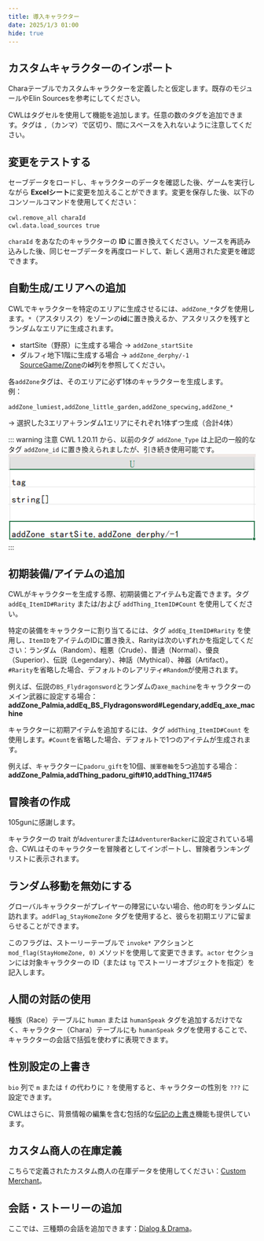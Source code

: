 ```yaml
---
title: 導入キャラクター
date: 2025/1/3 01:00
hide: true
---
```


## カスタムキャラクターのインポート

<LinkCard t="トウミィの MOD 作成講座" u="https://note.com/seacolor/n/n4118acf824fa?sub_rt=share_pw" i="https://cdn.discordapp.com/avatars/414045627400454144/b5f7f32a00b8653bd28ac58f9b85a2b8.webp" />

Charaテーブルでカスタムキャラクターを定義したと仮定します。既存のモジュールやElin Sourcesを参考にしてください。
<LinkCard t="SourceChara" u="https://elin-modding-resources.github.io/Elin.Docs/articles/10_Source%20Sheets/puddles_chara_note" />

CWLはタグセルを使用して機能を追加します。任意の数のタグを追加できます。タグは `,`（カンマ）で区切り、間にスペースを入れないように注意してください。

## 変更をテストする

セーブデータをロードし、キャラクターのデータを確認した後、ゲームを実行しながら **Excelシート**に変更を加えることができます。変更を保存した後、以下のコンソールコマンドを使用してください：

```
cwl.remove_all charaId
cwl.data.load_sources true
```

`charaId` をあなたのキャラクターの **ID** に置き換えてください。ソースを再読み込みした後、同じセーブデータを再度ロードして、新しく適用された変更を確認できます。

## 自動生成/エリアへの追加

CWLでキャラクターを特定のエリアに生成させるには、`addZone_*`タグを使用します。`*`（アスタリスク）をゾーンの**id**に置き換えるか、アスタリスクを残すとランダムなエリアに生成されます。
 
- startSite（野原）に生成する場合 → `addZone_startSite`  
- ダルフィ地下1階に生成する場合 → `addZone_derphy/-1`  
[SourceGame/Zone](https://docs.google.com/spreadsheets/d/16-LkHtVqjuN9U0rripjBn-nYwyqqSGg_/edit?gid=1819250752#gid=1819250752)の**id**列を参照してください。

各`addZone`タグは、そのエリアに必ず1体のキャラクターを生成します。  
例：  
```
addZone_lumiest,addZone_little_garden,addZone_specwing,addZone_*
```

→ 選択した3エリア＋ランダム1エリアにそれぞれ1体ずつ生成（合計4体）

::: warning 注意
CWL 1.20.11 から、以前のタグ `addZone_Type` は上記の一般的なタグ `addZone_id` に置き換えられましたが、引き続き使用可能です。
![img](./assets/spawn_chara.png)
:::

## 初期装備/アイテムの追加

CWLがキャラクターを生成する際、初期装備とアイテムも定義できます。タグ `addEq_ItemID#Rarity` または/および `addThing_ItemID#Count` を使用してください。

特定の装備をキャラクターに割り当てるには、タグ `addEq_ItemID#Rarity` を使用し、`ItemID`をアイテムのIDに置き換え、Rarityは次のいずれかを指定してください：ランダム（Random）、粗悪（Crude）、普通（Normal）、優良（Superior）、伝説（Legendary）、神話（Mythical）、神器（Artifact）。`#Rarity`を省略した場合、デフォルトのレアリティ`#Random`が使用されます。

例えば、伝説の`BS_Flydragonsword`とランダムの`axe_machine`をキャラクターのメイン武器に設定する場合：
**addZone_Palmia,addEq_BS_Flydragonsword#Legendary,addEq_axe_machine**

キャラクターに初期アイテムを追加するには、タグ `addThing_ItemID#Count` を使用します。`#Count`を省略した場合、デフォルトで1つのアイテムが生成されます。

例えば、キャラクターに`padoru_gift`を10個、`援軍巻軸`を5つ追加する場合：
**addZone_Palmia,addThing_padoru_gift#10,addThing_1174#5**

## 冒険者の作成

105gunに感謝します。

キャラクターの trait が`Adventurer`または`AdventurerBacker`に設定されている場合、CWLはそのキャラクターを冒険者としてインポートし、冒険者ランキングリストに表示されます。

## ランダム移動を無効にする

グローバルキャラクターがプレイヤーの陣営にいない場合、他の町をランダムに訪れます。`addFlag_StayHomeZone` タグを使用すると、彼らを初期エリアに留まらせることができます。

このフラグは、ストーリーテーブルで `invoke*` アクションと `mod_flag(StayHomeZone, 0)` メソッドを使用して変更できます。`actor` セクションには対象キャラクターの ID（または `tg` でストーリーオブジェクトを指定）を記入します。

## 人間の対話の使用

種族（Race）テーブルに `human` または `humanSpeak` タグを追加するだけでなく、キャラクター（Chara）テーブルにも `humanSpeak` タグを使用することで、キャラクターの会話で括弧を使わずに表現できます。

## 性別設定の上書き

`bio` 列で `m` または `f` の代わりに `?` を使用すると、キャラクターの性別を `???` に設定できます。

CWLはさらに、背景情報の編集を含む包括的な[伝記の上書き](./3_bio)機能も提供しています。

## カスタム商人の在庫定義

こちらで定義されたカスタム商人の在庫データを使用してください：[Custom Merchant](./2_merchant)。

## 会話・ストーリーの追加

ここでは、三種類の会話を追加できます：[Dialog & Drama](./1_talks)。